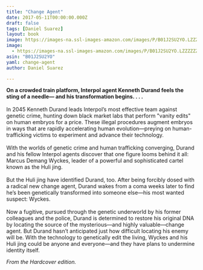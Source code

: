 ```yaml
---
title: "Change Agent"
date: 2017-05-11T00:00:00.000Z
draft: false
tags: [Daniel Suarez]
layout: book
image: https://images-na.ssl-images-amazon.com/images/P/B01J2SU2YO.LZZZZZZZ.jpg
image: 
  - https://images-na.ssl-images-amazon.com/images/P/B01J2SU2YO.LZZZZZZZ.jpg
asin: "B01J2SU2YO"
yaml: change-agent
author: Daniel Suarez

---
```


**On a crowded train platform, Interpol agent Kenneth Durand feels the sting of a needle— and his transformation begins. . . .**  
    
 In 2045 Kenneth Durand leads Interpol’s most effective team against genetic crime, hunting down black market labs that perform "vanity edits" on human embryos for a price. These illegal procedures augment embryos in ways that are rapidly accelerating human evolution—preying on human-trafficking victims to experiment and advance their technology.  
    
 With the worlds of genetic crime and human trafficking converging, Durand and his fellow Interpol agents discover that one figure looms behind it all: Marcus Demang Wyckes, leader of a powerful and sophisticated cartel known as the Huli jing.  
    
 But the Huli jing have identified Durand, too. After being forcibly dosed with a radical new change agent, Durand wakes from a coma weeks later to find he’s been genetically transformed into someone else—his most wanted suspect: Wyckes.  
    
 Now a fugitive, pursued through the genetic underworld by his former colleagues and the police, Durand is determined to restore his original DNA by locating the source of the mysterious—and highly valuable—change agent. But Durand hasn’t anticipated just how difficult locating his enemy will be. With the technology to genetically edit the living, Wyckes and his Huli jing could be anyone and everyone—and they have plans to undermine identity itself.  
  
  
*From the Hardcover edition.*